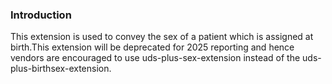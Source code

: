 

### Introduction

This extension is used to convey the sex of a patient which is assigned at birth.This extension will be deprecated for 2025 reporting and hence vendors are encouraged to use uds-plus-sex-extension instead of the uds-plus-birthsex-extension.
